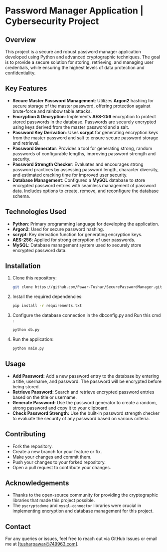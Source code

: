 # Password Manager Application | Cybersecurity Project

## Overview
This project is a secure and robust password manager application developed using Python and advanced cryptographic techniques. The goal is to provide a secure solution for storing, retrieving, and managing user credentials, while ensuring the highest levels of data protection and confidentiality.

## Key Features

- **Secure Master Password Management**: Utilizes **Argon2** hashing for secure storage of the master password, offering protection against brute-force and rainbow table attacks.
- **Encryption & Decryption**: Implements **AES-256** encryption to protect stored passwords in the database. Passwords are securely encrypted using keys derived from the master password and a salt.
- **Password Key Derivation**: Uses **scrypt** for generating encryption keys from the master password and salt to ensure secure password storage and retrieval.
- **Password Generator**: Provides a tool for generating strong, random passwords of configurable lengths, improving password strength and security.
- **Password Strength Checker**: Evaluates and encourages strong password practices by assessing password length, character diversity, and estimated cracking time for improved user security.
- **Database Management**: Configured a **MySQL** database to store encrypted password entries with seamless management of password data. Includes options to create, remove, and reconfigure the database schema.

## Technologies Used
- **Python**: Primary programming language for developing the application.
- **Argon2**: Used for secure password hashing.
- **scrypt**: Key derivation function for generating encryption keys.
- **AES-256**: Applied for strong encryption of user passwords.
- **MySQL**: Database management system used to securely store encrypted password data.

## Installation

1. Clone this repository:
   ```bash
   git clone https://github.com/Pawar-Tushar/SecurePasswordManager.git
2. Install the required dependencies:
   ```bash
   pip install -r requirements.txt
1. Configure the database connection in the dbconfig.py and Run this cmd :
   ```bash
   python db.py
2. Run the application:
   ```bash
   python main.py

## Usage

- **Add Password:** Add a new password entry to the database by entering a title, username, and password. The password will be encrypted before being stored.
- **Retrieve Password:** Search and retrieve encrypted password entries based on the title or username.
- **Generate Password:** Use the password generator to create a random, strong password and copy it to your clipboard.
- **Check Password Strength:** Use the built-in password strength checker to evaluate the security of any password based on various criteria.

## Contributing

- Fork the repository.
- Create a new branch for your feature or fix.
- Make your changes and commit them.
- Push your changes to your forked repository.
- Open a pull request to contribute your changes.

## Acknowledgements

- Thanks to the open-source community for providing the cryptographic libraries that made this project possible.
- The `pycryptodome` and `mysql-connector` libraries were crucial in implementing encryption and database management for this project.

## Contact

For any queries or issues, feel free to reach out via GitHub Issues or email me at [tusharpawar@749963.com].

 
